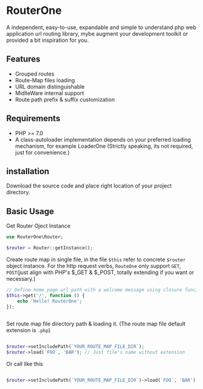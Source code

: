 # RouterOne
A independent, easy-to-use, expandable and simple to understand php web application url routing library, mybe augment your development toolkit or provided a bit inspiration for you.

## Features
- Grouped routes
- Route-Map files loading
- URL domain distinguishable
- MidlleWare internal support
- Route path prefix & suffix customization

## Requirements
- PHP >= 7.0
- A class-autoloader implementation depends on your preferred loading mechanism, for example LoaderOne (Strictly speaking, its not required, just for convenience.)

## installation
Download the source code and place right location of your project directory.

## Basic Usage
Get Router Oject Instance
```php
use RouterOne\Router;

$router = Router::getInstance();

```
Create route map in single file, in the file `$this` refer to concrete `$router` object instance. For the http request verbs, `RouteOne` only support `GET`, `POST`(just align with PHP's $_GET & $_POST, totally extending if you want or necessary.)

```php
// Define home page url path with a welcome message using closure funciton
$this->get('/', function () {
    echo 'Hello! RouterOne';
});
  
```

Set route map file directory path & loading it. (The route map file default extension is `.php`)
```php

$router->setIncludePath(`YOUR_ROUTE_MAP_FILE_DIR`);
$router->load(`FOO`, 'BAR'); // Just file's name without extension

```
Or call like this

```php

$router->setIncludePath(`YOUR_ROUTE_MAP_FILE_DIR`)->load(`FOO`, 'BAR'); // Just file's name without extension

```
